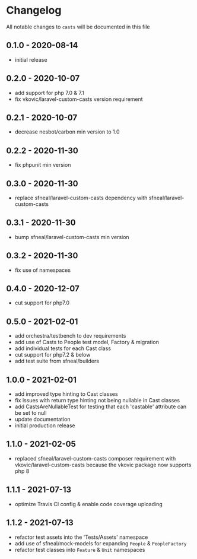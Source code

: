 # Changelog

All notable changes to `casts` will be documented in this file

## 0.1.0 - 2020-08-14
- initial release


## 0.2.0 - 2020-10-07
- add support for php 7.0 & 7.1
- fix vkovic/laravel-custom-casts version requirement


## 0.2.1 - 2020-10-07
- decrease nesbot/carbon min version to 1.0


## 0.2.2 - 2020-11-30
- fix phpunit min version


## 0.3.0 - 2020-11-30
- replace sfneal/laravel-custom-casts dependency with sfneal/laravel-custom-casts


## 0.3.1 - 2020-11-30
- bump sfneal/laravel-custom-casts min version


## 0.3.2 - 2020-11-30
- fix use of namespaces


## 0.4.0 - 2020-12-07
- cut support for php7.0


## 0.5.0 - 2021-02-01
- add orchestra/testbench to dev requirements
- add use of Casts to People test model, Factory & migration
- add individual tests for each Cast class
- cut support for php7.2 & below
- add test suite from sfneal/builders


## 1.0.0 - 2021-02-01
- add improved type hinting to Cast classes
- fix issues with return type hinting not being nullable in Cast classes
- add CastsAreNullableTest for testing that each 'castable' attribute can be set to null
- update documentation
- initial production release


## 1.1.0 - 2021-02-05
- replaced sfneal/laravel-custom-casts composer requirement with vkovic/laravel-custom-casts because the vkovic package now supports php 8


## 1.1.1 - 2021-07-13
- optimize Travis CI config & enable code coverage uploading


## 1.1.2 - 2021-07-13
 - refactor test assets into the 'Tests/Assets' namespace
 - add use of sfneal/mock-models for expanding `People` & `PeopleFactory`
 - refactor test classes into `Feature` & `Unit` namespaces
